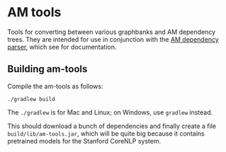 # AM tools

Tools for converting between various graphbanks and AM dependency trees. They are intended for use in conjunction with the [AM dependency parser](https://github.com/coli-saar/am-parser), which see for documentation.


## Building am-tools

Compile the am-tools as follows:

```
./gradlew build
```

The `./gradlew` is for Mac and Linux; on Windows, use `gradlew` instead.

This should download a bunch of dependencies and finally create a file `build/lib/am-tools.jar`, which will be quite big because it contains pretrained models for the Stanford CoreNLP system.
